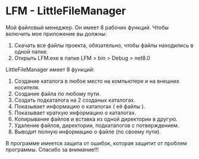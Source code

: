 # LFM - LittleFileManager
Мой файловый менеджер. Он имеет 8 рабочих функций. Чтобы включить мое приложение вы должны: 
1) Скачать все файлы проекта, обязательно, чтобы файлы находились в одной папке.
2) Открыть LFM.exe в папке LFM > bin > Debug > net8.0

LittleFileManager имеет 8 функций:
  1) Создание каталога в любое место на компьютере и на внешних носителя.
  2) Создание файла по любому пути.
  3) Создать подкаталога на 2 созданых каталогах.
  4) Показывает информацию о каталогах ( её файлы ).
  5) Показывает краткую информацию о каталогах.
  6) Копирывание файлов и вставка из одной директории в другую.
  7) Удаление файлов, директории, подкаталогов с потверждением.
  8) Выводит полную информацию о файле (по своему пути).


В программе имеется защита от ошибок, которая защитит от проблем программы.
Спасибо за внимание!!!
